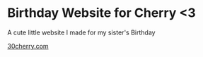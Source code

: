 # Birthday Website for Cherry <3

A cute little website I made for my sister's Birthday

[30cherry.com](https://www.30cherry.com/)
